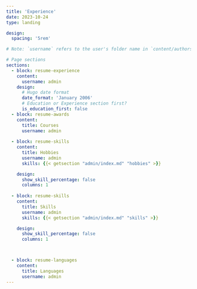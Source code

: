 ```yaml
---
title: 'Experience'
date: 2023-10-24
type: landing

design:
  spacing: '5rem'

# Note: `username` refers to the user's folder name in `content/authors/`

# Page sections
sections:
  - block: resume-experience
    content:
      username: admin
    design:
      # Hugo date format
      date_format: 'January 2006'
      # Education or Experience section first?
      is_education_first: false
  - block: resume-awards
    content:
      title: Courses
      username: admin
  
  - block: resume-skills
    content:
      title: Hobbies
      username: admin
      skills: {{< getsection "admin/index.md" "hobbies" >}}

    design:
      show_skill_percentage: false
      columns: 1
  
  - block: resume-skills
    content:
      title: Skills
      username: admin
      skills: {{< getsection "admin/index.md" "skills" >}}

    design:
      show_skill_percentage: false
      columns: 1



  - block: resume-languages
    content:
      title: Languages
      username: admin
---
```

